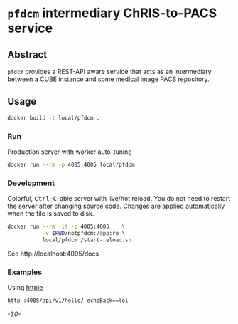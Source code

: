 # `pfdcm` intermediary ChRIS-to-PACS service

## Abstract

`pfdcm` provides a REST-API aware service that acts as an intermediary between a CUBE instance and some medical image PACS repository.

## Usage

```bash
docker build -t local/pfdcm .
```

### Run

Production server with worker auto-tuning

```bash
docker run --rm -p 4005:4005 local/pfdcm
```

### Development

Colorful, <kbd>Ctrl-C</kbd>-able server with live/hot reload.
You do not need to restart the server after changing source code.
Changes are applied automatically when the file is saved to disk.

```bash
docker run --rm -it -p 4005:4005    \
           -v $PWD/notpfdcm:/app:ro \
           local/pfdcm /start-reload.sh
```

See http://localhost:4005/docs

### Examples

Using [httpie](https://httpie.org/)

```bash
http :4005/api/v1/hello/ echoBack==lol
```

_-30-_